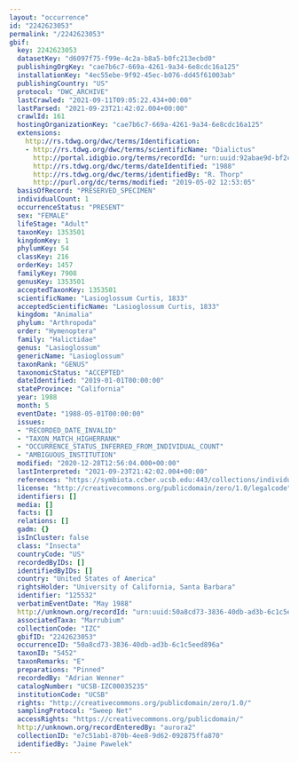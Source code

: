 ```yaml
---
layout: "occurrence"
id: "2242623053"
permalink: "/2242623053"
gbif:
  key: 2242623053
  datasetKey: "d6097f75-f99e-4c2a-b8a5-b0fc213ecbd0"
  publishingOrgKey: "cae7b6c7-669a-4261-9a34-6e8cdc16a125"
  installationKey: "4ec55ebe-9f92-45ec-b076-dd45f61003ab"
  publishingCountry: "US"
  protocol: "DWC_ARCHIVE"
  lastCrawled: "2021-09-11T09:05:22.434+00:00"
  lastParsed: "2021-09-23T21:42:02.004+00:00"
  crawlId: 161
  hostingOrganizationKey: "cae7b6c7-669a-4261-9a34-6e8cdc16a125"
  extensions:
    http://rs.tdwg.org/dwc/terms/Identification:
    - http://rs.tdwg.org/dwc/terms/scientificName: "Dialictus"
      http://portal.idigbio.org/terms/recordId: "urn:uuid:92abae9d-bf2c-45fc-af59-f9525c35c944"
      http://rs.tdwg.org/dwc/terms/dateIdentified: "1988"
      http://rs.tdwg.org/dwc/terms/identifiedBy: "R. Thorp"
      http://purl.org/dc/terms/modified: "2019-05-02 12:53:05"
  basisOfRecord: "PRESERVED_SPECIMEN"
  individualCount: 1
  occurrenceStatus: "PRESENT"
  sex: "FEMALE"
  lifeStage: "Adult"
  taxonKey: 1353501
  kingdomKey: 1
  phylumKey: 54
  classKey: 216
  orderKey: 1457
  familyKey: 7908
  genusKey: 1353501
  acceptedTaxonKey: 1353501
  scientificName: "Lasioglossum Curtis, 1833"
  acceptedScientificName: "Lasioglossum Curtis, 1833"
  kingdom: "Animalia"
  phylum: "Arthropoda"
  order: "Hymenoptera"
  family: "Halictidae"
  genus: "Lasioglossum"
  genericName: "Lasioglossum"
  taxonRank: "GENUS"
  taxonomicStatus: "ACCEPTED"
  dateIdentified: "2019-01-01T00:00:00"
  stateProvince: "California"
  year: 1988
  month: 5
  eventDate: "1988-05-01T00:00:00"
  issues:
  - "RECORDED_DATE_INVALID"
  - "TAXON_MATCH_HIGHERRANK"
  - "OCCURRENCE_STATUS_INFERRED_FROM_INDIVIDUAL_COUNT"
  - "AMBIGUOUS_INSTITUTION"
  modified: "2020-12-28T12:56:04.000+00:00"
  lastInterpreted: "2021-09-23T21:42:02.004+00:00"
  references: "https://symbiota.ccber.ucsb.edu:443/collections/individual/index.php?occid=125532"
  license: "http://creativecommons.org/publicdomain/zero/1.0/legalcode"
  identifiers: []
  media: []
  facts: []
  relations: []
  gadm: {}
  isInCluster: false
  class: "Insecta"
  countryCode: "US"
  recordedByIDs: []
  identifiedByIDs: []
  country: "United States of America"
  rightsHolder: "University of California, Santa Barbara"
  identifier: "125532"
  verbatimEventDate: "May 1988"
  http://unknown.org/recordId: "urn:uuid:50a8cd73-3836-40db-ad3b-6c1c5eed896a"
  associatedTaxa: "Marrubium"
  collectionCode: "IZC"
  gbifID: "2242623053"
  occurrenceID: "50a8cd73-3836-40db-ad3b-6c1c5eed896a"
  taxonID: "5452"
  taxonRemarks: "E"
  preparations: "Pinned"
  recordedBy: "Adrian Wenner"
  catalogNumber: "UCSB-IZC00035235"
  institutionCode: "UCSB"
  rights: "http://creativecommons.org/publicdomain/zero/1.0/"
  samplingProtocol: "Sweep Net"
  accessRights: "https://creativecommons.org/publicdomain/"
  http://unknown.org/recordEnteredBy: "aurora2"
  collectionID: "e7c51ab1-870b-4ee8-9d62-092875ffa870"
  identifiedBy: "Jaime Pawelek"
---
```

